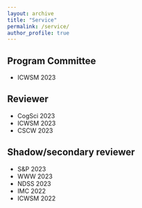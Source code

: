 ```yaml
---
layout: archive
title: "Service"
permalink: /service/
author_profile: true
---
```


## Program Committee

* ICWSM 2023

## Reviewer

* CogSci 2023
* ICWSM 2023
* CSCW 2023

## Shadow/secondary reviewer

* S&P 2023
* WWW 2023
* NDSS 2023
* IMC 2022
* ICWSM 2022

